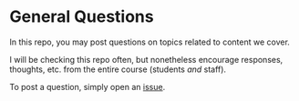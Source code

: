 # General Questions

In this repo, you may post questions on topics related to content we cover. 

I will be checking this repo often, but nonetheless encourage responses, thoughts, etc. from the entire course (students *and* staff). 

To post a question, simply open an [issue](https://github.com/macss-uml/General-Questions/issues).
